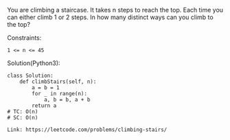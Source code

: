 You are climbing a staircase. It takes n steps to reach the top.
Each time you can either climb 1 or 2 steps. In how many distinct ways can you climb to the top?

Constraints:
```
1 <= n <= 45
```
Solution(Python3):
```
class Solution:
    def climbStairs(self, n):
        a = b = 1
        for _ in range(n):
            a, b = b, a + b
        return a
# TC: O(n)
# SC: O(n)
```
```
Link: https://leetcode.com/problems/climbing-stairs/
```
